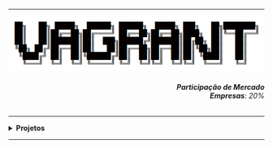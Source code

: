 ----

<div align="Center"> 
<a href="https://github.com/n3ur0cr45h/Vagrant/blob/main/Vagrant.png"> <img src="https://raw.githubusercontent.com/n3ur0cr45h/Vagrant/main/Vagrant.png" alt="Vagrant Image">
</a>
</div> 

<div align="Right">
<h6>
<strong>Participação de Mercado</strong>
<br><strong>Empresas</strong>: 20%
</h6>  
</div>


----

<details>
  <summary><b> Projetos </b></summary>
<div align="Center"> 
<br>

  
|  ID  | Título                    | Descrição                                                                        | 
| ---- | ------------------------- | ---------------------------------------------------------------------------------| 
|  01  | Ambiente Dev.     | Criar um Ambiente Dev. com o Vagrant             |
|  02  | Servidor Web Automatizado    | Automatizar a Criação de um Servidor Web            |
|  03  | Cluster de Servers    | Providenciar um Cluster de 3 servidores, com Apache2 e Tester            |
|  04  | Ambiente com Container / Docker   | Gerar uma VM com Docker, Automatizando a Criação de Container          |
|  05  | Ambientes Multi-Provedores   | Prover um ambiente de cada provedor (Docker e VirtualBox)          |
|  06  | Infraestrutura como Código (IaC)  | Provisionar 1 Servidor (CentOS) e 2 Guests, com Configuração de Usuários   |
|  07  | Ambiente Automação de Testes  | Provisionar servidor para Automação de Testes   |
|  08  | Ambiente de Provisionamento  | Criar um servidor com as ferramentas para provisionamentos   |
|  09  | Ambiente Legado  | Prover um ambiente com S.O legado e aplicações legadas   |

</div> 
</details>

----
